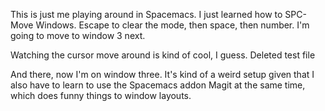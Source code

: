 This is just me playing around in Spacemacs.
I just learned how to SPC-Move Windows. Escape to clear the mode, then space, then number.
I'm going to move to window 3 next.

Watching the cursor move around is kind of cool, I guess.
Deleted test file

And there, now I'm on window three.
It's kind of a weird setup given that I also have to learn to use the Spacemacs addon Magit at the same time, which does funny things to window layouts.
